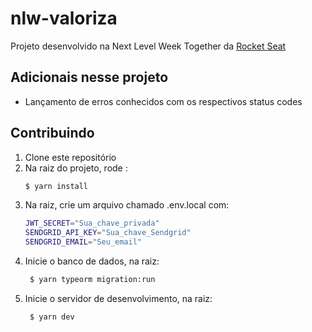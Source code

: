 # nlw-valoriza

Projeto desenvolvido na Next Level Week Together da [Rocket Seat](https://rocketseat.com.br/)

## Adicionais nesse projeto

- Lançamento de erros conhecidos com os respectivos status codes

## Contribuindo

1.  Clone este repositório
1.  Na raiz do projeto, rode :
    ```sh
    $ yarn install
    ```
1.  Na raiz, crie um arquivo chamado .env.local com:
    ```sh
    JWT_SECRET="Sua_chave_privada"
    SENDGRID_API_KEY="Sua_chave_Sendgrid"
    SENDGRID_EMAIL="Seu_email"
    ```
1.  Inicie o banco de dados, na raiz:
    ```sh
     $ yarn typeorm migration:run
    ```
1.  Inicie o servidor de desenvolvimento, na raiz:
    ```sh
     $ yarn dev
    ```
